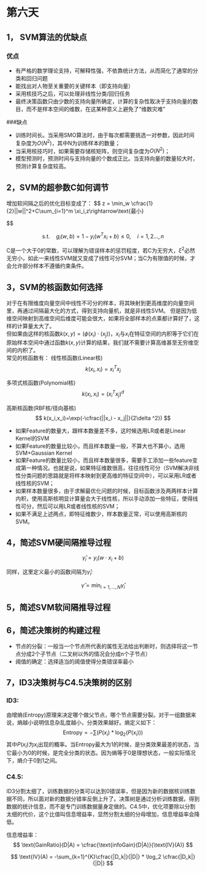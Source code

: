 # 第六天

## 1， SVM算法的优缺点

### 优点
- 有严格的数学理论支持，可解释性强，不依靠统计方法，从而简化了通常的分类和回归问题
- 能找出对人物至关重要的关键样本（即支持向量）
- 采用核技巧之后，可以处理非线性分类/回归任务
- 最终决策函数只由少数的支持向量所确定，计算的复杂性取决于支持向量的数目，而不是样本空间的维数，在这某种意义上避免了“维数灾难”

###缺点
- 训练时间长。当采用SMO算法时，由于每次都需要挑选一对参数，因此时间复杂度为$O(N^2)$，其中N为训练样本的数量；
- 当采用核技巧时，如果需要存储核矩阵，则空间复杂度为$O(N^2)$；
- 模型预测时，预测时间与支持向量的个数成正比。当支持向量的数量较大时，预测计算复杂度较高。

## 2，SVM的超参数C如何调节

增加软间隔之后的优化目标变成了：
$$
    z = \min_w \cfrac{1}{2}||w||^2+C\sum_{i=1}^m \xi_i,z\rightarrow\text{最小}

$$

$$
    \text{s.t.}\quad g_i(w,b)=1-y_i(w^T x_i+b)\leq 0,\quad i=1,2...,n
$$

C是一个大于0的常数，可以理解为错误样本的惩罚程度，若C为无穷大，$\xi^2$必然无穷小，如此一来线性SVM就又变成了线性可分SVM；当C为有限值的时候，才会允许部分样本不遵循约束条件。


## 3，SVM的核函数如何选择

对于在有限维度向量空间中线性不可分的样本，将其映射到更高维度的向量空间里，再通过间隔最大化的方式，得到支持向量机，就是非线性SVM。
但是因为低维空间映射到高维空间后维度可能会很大，如果将全部样本的点乘都计算好了，这样的计算量太大了。
\
但如果由这样的核函数$k(x,y)=(\phi (x_i)\cdot(x_j))$，$x_i$与$x_i$在特征空间的内积等于它们在原始样本空间中通过函数$k(x,y)$计算的结果，我们就不需要计算高维甚至无穷维空间的内积了。
\
常见的核函数有：
线性核函数(Linear核)
$$
    k(x_i,x_i)=x_i^Tx_j    
$$

多项式核函数(Polynomial核)
$$
    k(x_i,x_i)=(x_i^Tx_j)^d
$$

高斯核函数(RBF核/径向基核)
$$
    k(x_i,x_i)=\exp(-\cfrac{||x_i - x_j||}{2\delta ^2})
$$
- 如果Feature的数量大，跟样本数量差不多，这时候选用LR或者是Linear Kernel的SVM
- 如果Feature的数量比较小，而且样本数量一般，不算大也不算小，选用SVM+Gaussian Kernel
- 如果Feature的数量比较小，而且样本数量很多，需要手工添加一些feature变成第一种情况。也就是说，如果特征维数很高，往往线性可分（SVM解决非线性分类问题的思路就是将样本映射到更高维的特征空间中），可以采用LR或者线性核的SVM；
- 如果样本数量很多，由于求解最优化问题的时候，目标函数涉及两两样本计算内积，使用高斯核明显计算量会大于线性核，所以手动添加一些特征，使得线性可分，然后可以用LR或者线性核的SVM；
- 如果不满足上述两点，即特征维数少，样本数量正常，可以使用高斯核的SVM。
  



## 4，简述SVM硬间隔推导过程

$$
    \hat{\gamma}_i= y_i(w\cdot x_i+b)
$$

同样，这里定义最小的函数间隔为$\hat{\gamma}_i$:

$$
    \hat{\gamma}= \min_{i=1,...,N}\hat{\gamma}_i
$$


## 5，简述SVM软间隔推导过程




## 6，简述决策树的构建过程

- 节点的分裂：一般当一个节点所代表的属性无法给出判断时，则选择将这一节点分成2个子节点（二叉树以外的情况会分成n个子节点）
- 阈值的确定：选择适当的阈值使得分类错误率最小

## 7，ID3决策树与C4.5决策树的区别
### ID3: 
由增熵(Entropy)原理来决定哪个做父节点，哪个节点需要分裂。对于一组数据来说，熵越小说明信息杂乱度越小，分类效果越好。熵定义如下：
$$
    \text{Entropy}=-\sum(P(x_i)*\log_2(P(x_i)))
$$
其中$P(x_i)$为$x_i$出现的概率。当Entropy最大为1的时候，是分类效果最差的状态，当它最小为0的时候，是完全分类的状态。因为熵等于0是理想状态，一般实际情况下，熵介于0到1之间。

### C4.5:
ID3分割太细了，训练数据的分类可以达到0错误率，但是因为新的数据核训练数据不同，所以面对新的数据分错率反倒上升了。决策树是通过分析训练数据，得到数据的统计信息，而不是专门训练数据量身定做的。C4.5中，优化项要除以分割太细的代价，这个比值叫信息增益率，显然分割太细的分母增加，信息增益率会降低。

信息增益率：
$$
    \text{GainRatio}(D|A) = \cfrac{\text{infoGain}(D|A)}{\text{IV}(A)}
$$

$$
    \text{IV}(A) = -\sum_{k=1}^{K}\cfrac{|D_k|}{|D|} * \log_2 \cfrac{|D_k|}{|D|}
$$
